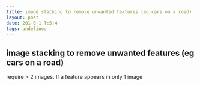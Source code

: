 ```yaml
---
title: image stacking to remove unwanted features (eg cars on a road)
layout: post
date: 201-0-1 T:5:4
tags: undefined
---
```

## image stacking to remove unwanted features (eg cars on a road)

require > 2 images. If a feature appears in only 1 image
